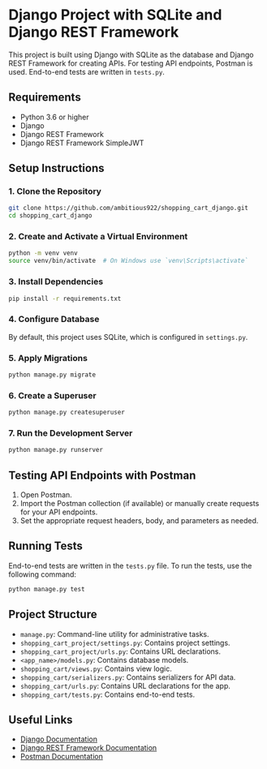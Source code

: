 # Django Project with SQLite and Django REST Framework

This project is built using Django with SQLite as the database and Django REST Framework for creating APIs. For testing API endpoints, Postman is used. End-to-end tests are written in `tests.py`.

## Requirements

- Python 3.6 or higher
- Django
- Django REST Framework
- Django REST Framework SimpleJWT

## Setup Instructions

### 1. Clone the Repository

```bash
git clone https://github.com/ambitious922/shopping_cart_django.git
cd shopping_cart_django
```

### 2. Create and Activate a Virtual Environment

```bash
python -m venv venv
source venv/bin/activate  # On Windows use `venv\Scripts\activate`
```

### 3. Install Dependencies

```bash
pip install -r requirements.txt
```

### 4. Configure Database

By default, this project uses SQLite, which is configured in `settings.py`.

### 5. Apply Migrations

```bash
python manage.py migrate
```

### 6. Create a Superuser

```bash
python manage.py createsuperuser
```

### 7. Run the Development Server

```bash
python manage.py runserver
```

## Testing API Endpoints with Postman

1. Open Postman.
2. Import the Postman collection (if available) or manually create requests for your API endpoints.
3. Set the appropriate request headers, body, and parameters as needed.

## Running Tests

End-to-end tests are written in the `tests.py` file. To run the tests, use the following command:

```bash
python manage.py test
```

## Project Structure

- `manage.py`: Command-line utility for administrative tasks.
- `shopping_cart_project/settings.py`: Contains project settings.
- `shopping_cart_project/urls.py`: Contains URL declarations.
- `<app_name>/models.py`: Contains database models.
- `shopping_cart/views.py`: Contains view logic.
- `shopping_cart/serializers.py`: Contains serializers for API data.
- `shopping_cart/urls.py`: Contains URL declarations for the app.
- `shopping_cart/tests.py`: Contains end-to-end tests.

## Useful Links

- [Django Documentation](https://docs.djangoproject.com/en/stable/)
- [Django REST Framework Documentation](https://www.django-rest-framework.org/)
- [Postman Documentation](https://learning.postman.com/docs/getting-started/introduction/)

